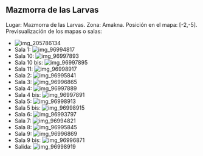 ## Mazmorra de las Larvas
Lugar: Mazmorra de las Larvas.
Zona: Amakna.
Posición en el mapa: [-2,-5].
Previsualización de los mapas o salas:
- ![img_205786134](https://media.discordapp.net/attachments/1115311447145193482/1115347951682859058/205786134.jpg)
- Sala 1: ![img_96994817](https://media.discordapp.net/attachments/1115311447145193482/1115371296176492605/96994817.jpg)
- Sala 10: ![img_96997893](https://media.discordapp.net/attachments/1115311447145193482/1115371348861128784/96997893.jpg)
- Sala 10 bis: ![img_96997895](https://media.discordapp.net/attachments/1115311447145193482/1115371351298023444/96997895.jpg)
- Sala 11: ![img_96998917](https://media.discordapp.net/attachments/1115311447145193482/1115371358289920070/96998917.jpg)
- Sala 2: ![img_96995841](https://media.discordapp.net/attachments/1115311447145193482/1115371316741144736/96995841.jpg)
- Sala 3: ![img_96996865](https://media.discordapp.net/attachments/1115311447145193482/1115371320587333733/96996865.jpg)
- Sala 4: ![img_96997889](https://media.discordapp.net/attachments/1115311447145193482/1115371325339467907/96997889.jpg)
- Sala 4 bis: ![img_96997891](https://media.discordapp.net/attachments/1115311447145193482/1115371326778130572/96997891.jpg)
- Sala 5: ![img_96998913](https://media.discordapp.net/attachments/1115311447145193482/1115371355282616420/96998913.jpg)
- Sala 5 bis: ![img_96998915](https://media.discordapp.net/attachments/1115311447145193482/1115371356771586088/96998915.jpg)
- Sala 6: ![img_96993797](https://media.discordapp.net/attachments/1115311447145193482/1115371294167408690/96993797.jpg)
- Sala 7: ![img_96994821](https://media.discordapp.net/attachments/1115311447145193482/1115371297401217134/96994821.jpg)
- Sala 8: ![img_96995845](https://media.discordapp.net/attachments/1115311447145193482/1115371319362600960/96995845.jpg)
- Sala 9: ![img_96996869](https://media.discordapp.net/attachments/1115311447145193482/1115371322210525376/96996869.jpg)
- Sala 9 bis: ![img_96996871](https://media.discordapp.net/attachments/1115311447145193482/1115371323879862272/96996871.jpg)
- Salida: ![img_96998919](https://media.discordapp.net/attachments/1115311447145193482/1115371359871188992/96998919.jpg)
